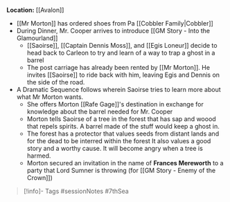 **Location:** [[Avalon]]

- [[Mr Morton]] has ordered shoes from Pa [[Cobbler Family|Cobbler]]
- During Dinner, Mr. Cooper arrives to introduce [[GM Story - Into the Glamourland]]
	- [[Saoirse]], [[Captain Dennis Moss]], and [[Egis Loneur]] decide to head back to Carleon to try and learn of a way to trap a ghost in a barrel
	- The post carriage has already been rented by [[Mr Morton]].  He invites [[Saoirse]] to ride back with him, leaving Egis and Dennis on the side of the road.
- A Dramatic Sequence follows wherein Saoirse tries to learn more about what Mr Morton wants.
	- She offers Morton [[Rafe Gage]]'s destination in exchange for knowledge about the barrel needed for Mr. Cooper
	- Morton tells Saoirse of a tree in the forest that has sap and woood that repels spirits.  A barrel made of the stuff would keep a ghost in.
	- The forest has a protector that values seeds from distant lands and for the dead to be interred within the forest  It also values a good story and a worthy cause.  It will become angry when a tree is harmed.
	- Morton secured an invitation in the name of **Frances Mereworth** to a party that Lord Sumner is throwing (for [[GM Story - Enemy of the Crown]])

> [!info]- Tags
> #sessionNotes #7thSea 

